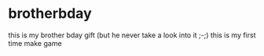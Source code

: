 # brotherbday
this is my brother bday gift (but he never take a look into it ;-;)
this is my first time make game
